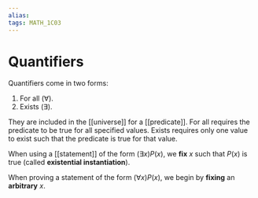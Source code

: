 ```yaml
---
alias:
tags: MATH_1C03
---
```

# Quantifiers
Quantifiers come in two forms:
1. For all ($\forall$).
2. Exists ($\exists$).

They are included in the [[universe]] for a [[predicate]]. For all requires the predicate to be true for all specified values. Exists requires only one value to exist such that the predicate is true for that value.

When using a [[statement]] of the form $(\exists x)P(x)$, we **fix** $x$ such that $P(x)$ is true (called **existential instantiation**).

When proving a statement of the form $(\forall x)P(x)$, we begin by **fixing** an **arbitrary** $x$. 